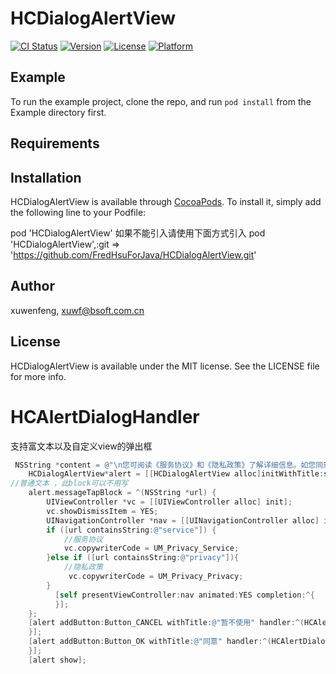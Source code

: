# HCDialogAlertView

[![CI Status](https://img.shields.io/travis/xuwenfeng/HCDialogAlertView.svg?style=flat)](https://travis-ci.org/xuwenfeng/HCDialogAlertView)
[![Version](https://img.shields.io/cocoapods/v/HCDialogAlertView.svg?style=flat)](https://cocoapods.org/pods/HCDialogAlertView)
[![License](https://img.shields.io/cocoapods/l/HCDialogAlertView.svg?style=flat)](https://cocoapods.org/pods/HCDialogAlertView)
[![Platform](https://img.shields.io/cocoapods/p/HCDialogAlertView.svg?style=flat)](https://cocoapods.org/pods/HCDialogAlertView)

## Example

To run the example project, clone the repo, and run `pod install` from the Example directory first.

## Requirements

## Installation

HCDialogAlertView is available through [CocoaPods](https://cocoapods.org). To install
it, simply add the following line to your Podfile:

pod 'HCDialogAlertView'
如果不能引入请使用下面方式引入
pod 'HCDialogAlertView',:git => 'https://github.com/FredHsuForJava/HCDialogAlertView.git'

## Author

xuwenfeng, xuwf@bsoft.com.cn

## License

HCDialogAlertView is available under the MIT license. See the LICENSE file for more info.
# HCAlertDialogHandler
支持富文本以及自定义view的弹出框

```objective-c
 NSString *content = @"\n您可阅读《服务协议》和《隐私政策》了解详细信息。如您同意，请点击“同意“开始接受我们的服务。";
    HCDialogAlertView*alert = [[HCDialogAlertView alloc]initWithTitle:self.copywriterTitle message:self.content canScroll:YES];
//普通文本 ，此block可以不用写
    alert.messageTapBlock = ^(NSString *url) {
        UIViewController *vc = [[UIViewController alloc] init];
        vc.showDismissItem = YES;
        UINavigationController *nav = [[UINavigationController alloc] initWithRootViewController:vc];
        if ([url containsString:@"service"]) {
            //服务协议
            vc.copywriterCode = UM_Privacy_Service;
        }else if ([url containsString:@"privacy"]){
            //隐私政策
             vc.copywriterCode = UM_Privacy_Privacy;
        }
          [self presentViewController:nav animated:YES completion:^{
          }];
    };
    [alert addButton:Button_CANCEL withTitle:@"暂不使用" handler:^(HCAlertDialogItem *item) {
    }];
    [alert addButton:Button_OK withTitle:@"同意" handler:^(HCAlertDialogItem *item) {
    }];
    [alert show];
```


